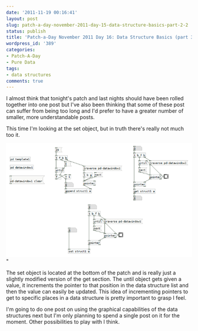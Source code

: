 ```yaml
---
date: '2011-11-19 00:16:41'
layout: post
slug: patch-a-day-november-2011-day-15-data-structure-basics-part-2-2
status: publish
title: 'Patch-a-Day November 2011 Day 16: Data Structure Basics (part 3)'
wordpress_id: '389'
categories:
- Patch-A-Day
- Pure Data
tags:
- data structures
comments: true
---
```


I almost think that tonight's patch and last nights should have been rolled together into one post but I've also been thinking that some of these post can suffer from being too long and I'd prefer to have a greater number of smaller, more understandable posts.

This time I'm looking at the set object, but in truth there's really not much too it.

![Setting values for specific data structure items](/a/2011-11-19-patch-a-day-november-2011-day-15-data-structure-basics-part-2-2/setting-specifics.png)"

The set object is located at the bottom of the patch and is really just a slightly modified version of the get section. The until object gets given a value, it increments the pointer to that position in the data structure list and then the value can easily be updated. This idea of incrementing pointers to get to specific places in a data structure is pretty important to grasp I feel.

I'm going to do one post on using the graphical capabilities of the data structures next but I'm only planning to spend a single post on it for the moment. Other possibilities to play with I think.
